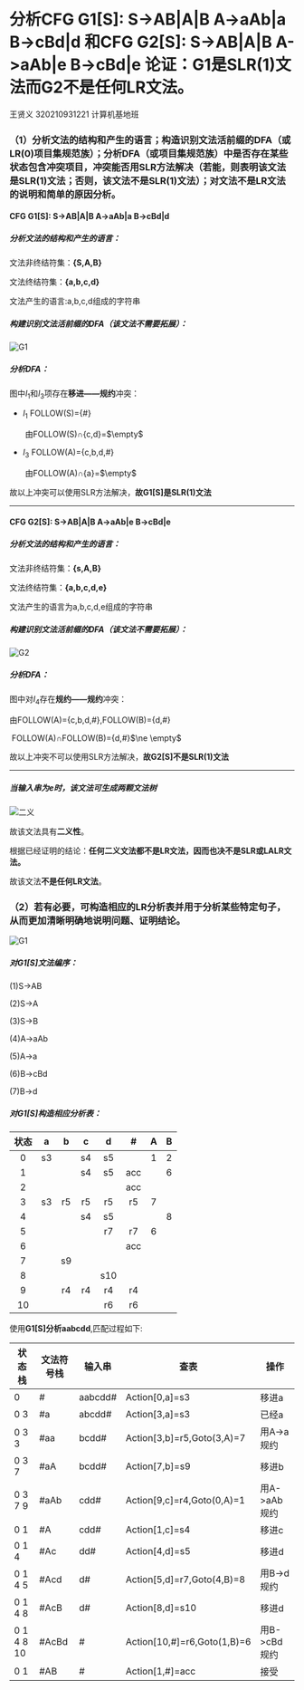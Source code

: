 # 分析CFG G1[S]:    S->AB|A|B   A->aAb|a   B->cBd|d  和CFG G2[S]:      S->AB|A|B   A->aAb|e   B->cBd|e  论证：G1是SLR(1)文法而G2不是任何LR文法。  

王贤义                                          320210931221                                                      计算机基地班

### （1）分析文法的结构和产生的语言；构造识别文法活前缀的DFA（或LR(0)项目集规范族）；分析DFA（或项目集规范族）中是否存在某些状态包含冲突项目，冲突能否用SLR方法解决（若能，则表明该文法是SLR(1)文法；否则，该文法不是SLR(1)文法）；对文法不是LR文法的说明和简单的原因分析。

#### CFG G1[S]:    S->AB|A|B   A->aAb|a   B->cBd|d 

##### 分析文法的结构和产生的语言：

文法非终结符集：**{S,A,B}**

文法终结符集：**{a,b,c,d}**

文法产生的语言:a,b,c,d组成的字符串

##### 构建识别文法活前缀的DFA（该文法不需要拓展）：

![G1](D:\code\Compile\G1.png)

##### 分析DFA：

图中$I_1$和$I_3$项存在**移进——规约**冲突：

- $I_1$  FOLLOW(S)={#}

  ​	  由FOLLOW(S)$\cap${c,d}=$\empty$

- $I_3$ FOLLOW(A)={c,b,d,#}

  ​	  由FOLLOW(A)$\cap${a}=$\empty$


故以上冲突可以使用SLR方法解决，**故G1[S]是SLR(1)文法**

---

#### CFG G2[S]:      S->AB|A|B   A->aAb|e   B->cBd|e

##### 分析文法的结构和产生的语言：

文法非终结符集：**{s,A,B}**

文法终结符集：**{a,b,c,d,e}**

文法产生的语言为a,b,c,d,e组成的字符串

##### 构建识别文法活前缀的DFA（该文法不需要拓展）：

![G2](D:\code\Compile\G2.png)

##### 分析DFA：

图中对$I_4$存在**规约——规约**冲突：

由FOLLOW(A)={c,b,d,#},FOLLOW(B)={d,#}

​	FOLLOW(A)$\cap$FOLLOW(B)={d,#}$\ne \empty$

故以上冲突不可以使用SLR方法解决，**故G2[S]不是SLR(1)文法**

---

##### 当输入串为**e**时，该文法可生成两颗文法树

![二义](D:\code\Compile\二义.png)

故该文法具有**二义性**。

根据已经证明的结论：**任何二义文法都不是LR文法，因而也决不是SLR或LALR文法。**  

故该文法**不是任何LR文法**。

### （2）若有必要，可构造相应的LR分析表并用于分析某些特定句子，从而更加清晰明确地说明问题、证明结论。

![G1](D:\code\Compile\G1.png)

##### 对G1[S]文法编序：

(1)S->AB

(2)S->A

(3)S->B

(4)A->aAb

(5)A->a

(6)B->cBd

(7)B->d

##### 对G1[S]构造相应分析表：

| 状态 |  a   |  b   |  c   |  d   |  #   |  A   |  B   |
| :--: | :--: | :--: | :--: | :--: | :--: | :--: | :--: |
|  0   |  s3  |      |  s4  |  s5  |      |  1   |  2   |
|  1   |      |      |  s4  |  s5  | acc  |      |  6   |
|  2   |      |      |      |      | acc  |      |      |
|  3   |  s3  |  r5  |  r5  |  r5  |  r5  |  7   |      |
|  4   |      |      |  s4  |  s5  |      |      |  8   |
|  5   |      |      |      |  r7  |  r7  |  6   |      |
|  6   |      |      |      |      | acc  |      |      |
|  7   |      |  s9  |      |      |      |      |      |
|  8   |      |      |      | s10  |      |      |      |
|  9   |      |  r4  |  r4  |  r4  |  r4  |      |      |
|  10  |      |      |      |  r6  |  r6  |      |      |

使用**G1[S]**分析**aabcdd**,匹配过程如下:

| 状态栈     | 文法符号栈 | 输入串  | 查表                        | 操作         |
| ---------- | ---------- | ------- | --------------------------- | ------------ |
| 0          | #          | aabcdd# | Action[0,a]=s3              | 移进a        |
| 0 3        | #a         | abcdd#  | Action[3,a]=s3              | 已经a        |
| 0 3 3      | #aa        | bcdd#   | Action[3,b]=r5,Goto(3,A)=7  | 用A->a规约   |
| 0 3 7      | #aA        | bcdd#   | Action[7,b]=s9              | 移进b        |
| 0 3 7 9    | #aAb       | cdd#    | Action[9,c]=r4,Goto(0,A)=1  | 用A->aAb规约 |
| 0 1        | #A         | cdd#    | Action[1,c]=s4              | 移进c        |
| 0 1 4      | #Ac        | dd#     | Action[4,d]=s5              | 移进d        |
| 0 1 4 5    | #Acd       | d#      | Action[5,d]=r7,Goto(4,B)=8  | 用B->d规约   |
| 0 1 4 8    | #AcB       | d#      | Action[8,d]=s10             | 移进d        |
| 0 1 4 8 10 | #AcBd      | #       | Action[10,#]=r6,Goto(1,B)=6 | 用B->cBd规约 |
| 0 1        | #AB        | #       | Action[1,#]=acc             | 接受         |

